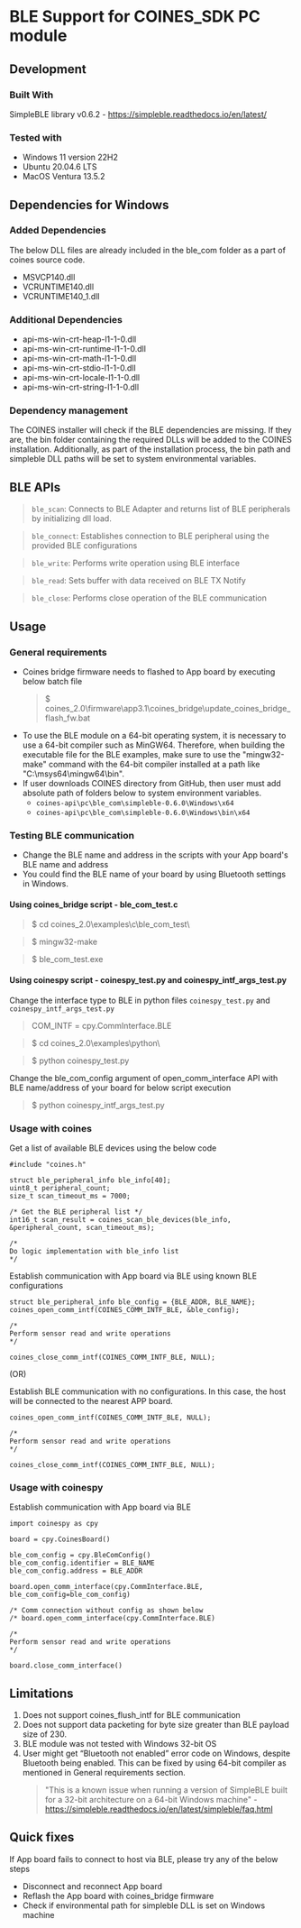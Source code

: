 # BLE Support for COINES_SDK PC module

## Development

### Built With

SimpleBLE library v0.6.2 - https://simpleble.readthedocs.io/en/latest/

### Tested with

- Windows 11 version 22H2
- Ubuntu 20.04.6 LTS
- MacOS Ventura 13.5.2

## Dependencies for Windows

### Added Dependencies

The below DLL files are already included in the ble_com folder as a part of coines source code.

- MSVCP140.dll
- VCRUNTIME140.dll
- VCRUNTIME140_1.dll

### Additional Dependencies

- api-ms-win-crt-heap-l1-1-0.dll
- api-ms-win-crt-runtime-l1-1-0.dll
- api-ms-win-crt-math-l1-1-0.dll
- api-ms-win-crt-stdio-l1-1-0.dll
- api-ms-win-crt-locale-l1-1-0.dll
- api-ms-win-crt-string-l1-1-0.dll

### Dependency management

The COINES installer will check if the BLE dependencies are missing. If they are, the bin folder containing the required DLLs will be added to the COINES installation. Additionally, as part of the installation process, the bin path and simpleble DLL paths will be set to system environmental variables.

## BLE APIs

> `ble_scan`: Connects to BLE Adapter and returns list of BLE peripherals by initializing dll load.

> `ble_connect`: Establishes connection to BLE peripheral using the provided BLE configurations

> `ble_write`: Performs write operation using BLE interface

> `ble_read`: Sets buffer with data received on BLE TX Notify

> `ble_close`: Performs close operation of the BLE communication

## Usage

### General requirements

- Coines bridge firmware needs to flashed to App board by executing below batch file
  > $ coines_2.0\firmware\app3.1\coines_bridge\update_coines_bridge_flash_fw.bat
- To use the BLE module on a 64-bit operating system, it is necessary to use a 64-bit compiler such as MinGW64. Therefore, when building the executable file for the BLE examples, make sure to use the "mingw32-make" command with the 64-bit compiler installed at a path like "C:\msys64\mingw64\bin".
- If user downloads COINES directory from GitHub, then user must add absolute path of folders below to system environment variables.
  - `coines-api\pc\ble_com\simpleble-0.6.0\Windows\x64`
  - `coines-api\pc\ble_com\simpleble-0.6.0\Windows\bin\x64`

### Testing BLE communication

- Change the BLE name and address in the scripts with your App board's BLE name and address
- You could find the BLE name of your board by using Bluetooth settings in Windows.

#### Using coines_bridge script - ble_com_test.c

> $ cd coines_2.0\examples\c\ble_com_test\

> $ mingw32-make

> $ ble_com_test.exe

#### Using coinespy script - coinespy_test.py and coinespy_intf_args_test.py

Change the interface type to BLE in python files `coinespy_test.py` and `coinespy_intf_args_test.py`

> COM_INTF = cpy.CommInterface.BLE

> $ cd coines_2.0\examples\python\

> $ python coinespy_test.py

Change the ble_com_config argument of open_comm_interface API with BLE name/address of your board for below script execution

> $ python coinespy_intf_args_test.py

### Usage with coines

Get a list of available BLE devices using the below code

```
#include "coines.h"

struct ble_peripheral_info ble_info[40];
uint8_t peripheral_count;
size_t scan_timeout_ms = 7000;

/* Get the BLE peripheral list */
int16_t scan_result = coines_scan_ble_devices(ble_info, &peripheral_count, scan_timeout_ms);

/*
Do logic implementation with ble_info list
*/
```

Establish communication with App board via BLE using known BLE configurations

```
struct ble_peripheral_info ble_config = {BLE_ADDR, BLE_NAME};
coines_open_comm_intf(COINES_COMM_INTF_BLE, &ble_config);

/*
Perform sensor read and write operations
*/

coines_close_comm_intf(COINES_COMM_INTF_BLE, NULL);
```
(OR)

Establish BLE communication with no configurations. In this case, the host will be connected to the nearest APP board.

```
coines_open_comm_intf(COINES_COMM_INTF_BLE, NULL);

/*
Perform sensor read and write operations
*/

coines_close_comm_intf(COINES_COMM_INTF_BLE, NULL);
```

### Usage with coinespy

Establish communication with App board via BLE

```
import coinespy as cpy

board = cpy.CoinesBoard()

ble_com_config = cpy.BleComConfig()
ble_com_config.identifier = BLE_NAME
ble_com_config.address = BLE_ADDR

board.open_comm_interface(cpy.CommInterface.BLE, ble_com_config=ble_com_config)

/* Comm connection without config as shown below
/* board.open_comm_interface(cpy.CommInterface.BLE)

/*
Perform sensor read and write operations
*/

board.close_comm_interface()
```

## Limitations

1. Does not support coines_flush_intf for BLE communication
2. Does not support data packeting for byte size greater than BLE payload size of 230.
3. BLE module was not tested with Windows 32-bit OS
4. User might get “Bluetooth not enabled” error code on Windows, despite Bluetooth being enabled. This can be fixed by using 64-bit compiler as mentioned in General requirements section.
   > "This is a known issue when running a version of SimpleBLE built for a 32-bit architecture on a 64-bit Windows machine" - https://simpleble.readthedocs.io/en/latest/simpleble/faq.html


## Quick fixes

If App board fails to connect to host via BLE, please try any of the below steps

- Disconnect and reconnect App board
- Reflash the App board with coines_bridge firmware
- Check if environmental path for simpleble DLL is set on Windows machine
